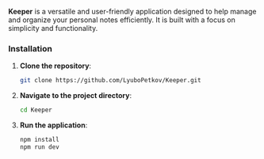 **Keeper** is a versatile and user-friendly application designed to help manage and organize your personal notes efficiently. It is built with a focus on simplicity and functionality.

### Installation
1. **Clone the repository**:
   ```bash
   git clone https://github.com/LyuboPetkov/Keeper.git
   ```
2. **Navigate to the project directory**:
   ```bash
   cd Keeper
   ```
3. **Run the application**:
   ```bash
   npm install
   npm run dev
   ```
